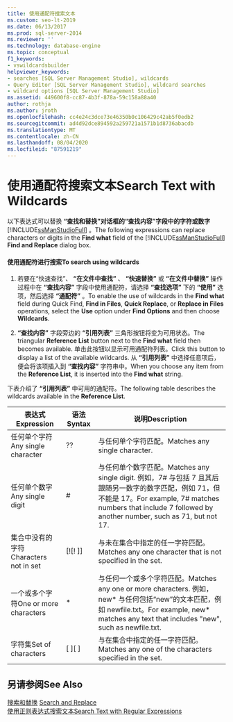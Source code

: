```yaml
---
title: 使用通配符搜索文本
ms.custom: seo-lt-2019
ms.date: 06/13/2017
ms.prod: sql-server-2014
ms.reviewer: ''
ms.technology: database-engine
ms.topic: conceptual
f1_keywords:
- vswildcardsbuilder
helpviewer_keywords:
- searches [SQL Server Management Studio], wildcards
- Query Editor [SQL Server Management Studio], wildcard searches
- wildcard options [SQL Server Management Studio]
ms.assetid: 449600f8-cc87-4b3f-878a-59c158a88a40
author: rothja
ms.author: jroth
ms.openlocfilehash: cc4e24c3dce73e46350b0c106429c42ab5f0edb2
ms.sourcegitcommit: ad4d92dce894592a259721a1571b1d8736abacdb
ms.translationtype: MT
ms.contentlocale: zh-CN
ms.lasthandoff: 08/04/2020
ms.locfileid: "87591219"
---
```

# <a name="search-text-with-wildcards"></a><span data-ttu-id="13123-102">使用通配符搜索文本</span><span class="sxs-lookup"><span data-stu-id="13123-102">Search Text with Wildcards</span></span>
  <span data-ttu-id="13123-103">以下表达式可以替换 **“查找和替换”对话框的“查找内容”字段中的字符或数字**[!INCLUDE[ssManStudioFull](../../includes/ssmanstudiofull-md.md)]  。</span><span class="sxs-lookup"><span data-stu-id="13123-103">The following expressions can replace characters or digits in the **Find what** field of the [!INCLUDE[ssManStudioFull](../../includes/ssmanstudiofull-md.md)] **Find and Replace** dialog box.</span></span>  
  
#### <a name="to-search-using-wildcards"></a><span data-ttu-id="13123-104">使用通配符进行搜索</span><span class="sxs-lookup"><span data-stu-id="13123-104">To search using wildcards</span></span>  
  
1.  <span data-ttu-id="13123-105">若要在“快速查找”、 **“在文件中查找”** 、 **“快速替换”** 或 **“在文件中替换”** 操作过程中在 **“查找内容”** 字段中使用通配符，请选择 **“查找选项”** 下的 **“使用”** 选项，然后选择 **“通配符”** 。</span><span class="sxs-lookup"><span data-stu-id="13123-105">To enable the use of wildcards in the **Find what** field during Quick Find, **Find in Files**, **Quick Replace**, or **Replace in Files** operations, select the **Use** option under **Find Options** and then choose **Wildcards**.</span></span>  
  
2.  <span data-ttu-id="13123-106">**“查找内容”** 字段旁边的 **“引用列表”** 三角形按钮将变为可用状态。</span><span class="sxs-lookup"><span data-stu-id="13123-106">The triangular **Reference List** button next to the **Find what** field then becomes available.</span></span> <span data-ttu-id="13123-107">单击此按钮以显示可用通配符列表。</span><span class="sxs-lookup"><span data-stu-id="13123-107">Click this button to display a list of the available wildcards.</span></span> <span data-ttu-id="13123-108">从 **“引用列表”** 中选择任意项后，便会将该项插入到 **“查找内容”** 字符串中。</span><span class="sxs-lookup"><span data-stu-id="13123-108">When you choose any item from the **Reference List**, it is inserted into the **Find what** string.</span></span>  
  
 <span data-ttu-id="13123-109">下表介绍了 **“引用列表”** 中可用的通配符。</span><span class="sxs-lookup"><span data-stu-id="13123-109">The following table describes the wildcards available in the **Reference List**.</span></span>  
  
|<span data-ttu-id="13123-110">表达式</span><span class="sxs-lookup"><span data-stu-id="13123-110">Expression</span></span>|<span data-ttu-id="13123-111">语法</span><span class="sxs-lookup"><span data-stu-id="13123-111">Syntax</span></span>|<span data-ttu-id="13123-112">说明</span><span class="sxs-lookup"><span data-stu-id="13123-112">Description</span></span>|  
|----------------|------------|-----------------|  
|<span data-ttu-id="13123-113">任何单个字符</span><span class="sxs-lookup"><span data-stu-id="13123-113">Any single character</span></span>|<span data-ttu-id="13123-114">?</span><span class="sxs-lookup"><span data-stu-id="13123-114">?</span></span>|<span data-ttu-id="13123-115">与任何单个字符匹配。</span><span class="sxs-lookup"><span data-stu-id="13123-115">Matches any single character.</span></span>|  
|<span data-ttu-id="13123-116">任何单个数字</span><span class="sxs-lookup"><span data-stu-id="13123-116">Any single digit</span></span>|#|<span data-ttu-id="13123-117">与任何单个数字匹配。</span><span class="sxs-lookup"><span data-stu-id="13123-117">Matches any single digit.</span></span> <span data-ttu-id="13123-118">例如，7# 与包括 7 且其后跟随另一数字的数字匹配，例如 71，但不能是 17。</span><span class="sxs-lookup"><span data-stu-id="13123-118">For example, 7# matches numbers that include 7 followed by another number, such as 71, but not 17.</span></span>|  
|<span data-ttu-id="13123-119">集合中没有的字符</span><span class="sxs-lookup"><span data-stu-id="13123-119">Characters not in set</span></span>|<span data-ttu-id="13123-120">[!</span><span class="sxs-lookup"><span data-stu-id="13123-120">[!</span></span> <span data-ttu-id="13123-121">]</span><span class="sxs-lookup"><span data-stu-id="13123-121">]</span></span>|<span data-ttu-id="13123-122">与未在集合中指定的任一字符匹配。</span><span class="sxs-lookup"><span data-stu-id="13123-122">Matches any one character that is not specified in the set.</span></span>|  
|<span data-ttu-id="13123-123">一个或多个字符</span><span class="sxs-lookup"><span data-stu-id="13123-123">One or more characters</span></span>|*|<span data-ttu-id="13123-124">与任何一个或多个字符匹配。</span><span class="sxs-lookup"><span data-stu-id="13123-124">Matches any one or more characters.</span></span> <span data-ttu-id="13123-125">例如，new\* 与任何包括“new”的文本匹配，例如 newfile.txt。</span><span class="sxs-lookup"><span data-stu-id="13123-125">For example, new\* matches any text that includes "new", such as newfile.txt.</span></span>|  
|<span data-ttu-id="13123-126">字符集</span><span class="sxs-lookup"><span data-stu-id="13123-126">Set of characters</span></span>|<span data-ttu-id="13123-127">[ ]</span><span class="sxs-lookup"><span data-stu-id="13123-127">[ ]</span></span>|<span data-ttu-id="13123-128">与在集合中指定的任一字符匹配。</span><span class="sxs-lookup"><span data-stu-id="13123-128">Matches any one of the characters specified in the set.</span></span>|  
  
## <a name="see-also"></a><span data-ttu-id="13123-129">另请参阅</span><span class="sxs-lookup"><span data-stu-id="13123-129">See Also</span></span>  
 <span data-ttu-id="13123-130">[搜索和替换](search-and-replace.md) </span><span class="sxs-lookup"><span data-stu-id="13123-130">[Search and Replace](search-and-replace.md) </span></span>  
 [<span data-ttu-id="13123-131">使用正则表达式搜索文本</span><span class="sxs-lookup"><span data-stu-id="13123-131">Search Text with Regular Expressions</span></span>](search-text-with-regular-expressions.md)  
